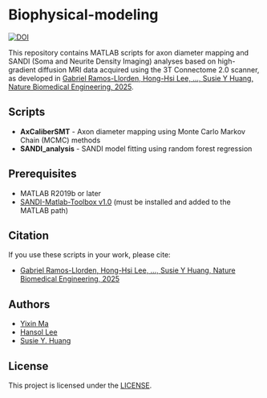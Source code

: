 # Biophysical-modeling

[![DOI](https://zenodo.org/badge/DOI/10.5281/zenodo.15319882.svg)](https://doi.org/10.5281/zenodo.15319882)

This repository contains MATLAB scripts for axon diameter mapping and SANDI (Soma and Neurite Density Imaging) analyses based on high-gradient diffusion MRI data acquired using the 3T Connectome 2.0 scanner, as developed in [Gabriel Ramos-Llorden, Hong-Hsi Lee, ..., Susie Y Huang, Nature Biomedical Engineering, 2025]().

## Scripts
* **AxCaliberSMT** - Axon diameter mapping using Monte Carlo Markov Chain (MCMC) methods
* **SANDI_analysis** - SANDI model fitting using random forest regression

## Prerequisites
- MATLAB R2019b or later
- [SANDI-Matlab-Toolbox v1.0](https://github.com/palombom/SANDI-Matlab-Toolbox-v1.0) (must be installed and added to the MATLAB path)

## Citation
If you use these scripts in your work, please cite:
  - [Gabriel Ramos-Llorden, Hong-Hsi Lee, ..., Susie Y Huang, Nature Biomedical Engineering, 2025]()

## Authors
* [Yixin Ma]()
* [Hansol Lee]()
* [Susie Y. Huang]()

## License
This project is licensed under the [LICENSE](https://github.com/Connectome20/Biophysical-modeling/blob/main/LICENSE).
